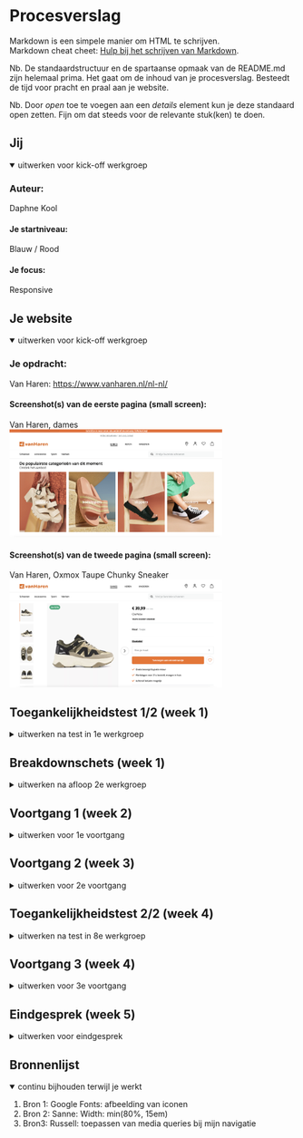 # Procesverslag
Markdown is een simpele manier om HTML te schrijven.  
Markdown cheat cheet: [Hulp bij het schrijven van Markdown](https://github.com/adam-p/markdown-here/wiki/Markdown-Cheatsheet).

Nb. De standaardstructuur en de spartaanse opmaak van de README.md zijn helemaal prima. Het gaat om de inhoud van je procesverslag. Besteedt de tijd voor pracht en praal aan je website.

Nb. Door *open* toe te voegen aan een *details* element kun je deze standaard open zetten. Fijn om dat steeds voor de relevante stuk(ken) te doen.





## Jij

<details open>
  <summary>uitwerken voor kick-off werkgroep</summary>

  ### Auteur:
  Daphne Kool

  #### Je startniveau:
  Blauw / Rood

  #### Je focus:
  Responsive
 
</details>





## Je website

<details open>
  <summary>uitwerken voor kick-off werkgroep</summary>

  ### Je opdracht:
  Van Haren: https://www.vanharen.nl/nl-nl/

  #### Screenshot(s) van de eerste pagina (small screen): 
  Van Haren, dames<br/>
  <img src="readme-images/Dames.jpg" width="375px" alt="De dames pagina vand de webiste van Van Haren.">

  #### Screenshot(s) van de tweede pagina (small screen):
  Van Haren, Oxmox Taupe Chunky Sneaker<br/> 
  <img src="readme-images/Sneakerdetail.jpg" width="375px" alt="Pagina op de website van Van Haren, met de details van de Oxmox Taupe Chunky Sneaker.">
 
</details>



## Toegankelijkheidstest 1/2 (week 1)

<details>
  <summary>uitwerken na test in 1e werkgroep</summary>

  ### Bevindingen
  Lijst met je bevindingen die in de test naar voren kwamen:
   Kleuren contrast is goed. Grote witte letters van de koppen zijn goed te zien. Echter, zijn de witte letters op oranje niet goed zicthbaar, anders om wel. Ook zijn de dunnen zwarte letters slecht te lezen bij veel omstandigheden (kleurenblind, zwart-wit en geblurd)

  #### Screenreader
  Korte omschrijving:
  De Screenreader op de site van Van Haren werkt niet erg goed. Koppen op de site die voor ziende mensen gezien worden, die als buttons op plaatjes staan, worden door de screenreader overgeslagen. 
  <img src="readme-images/koppen.jpg" width="375px" alt="Slechte koppen in screenreader"><br/>
  De screenreader leest vooral alle details van de producten op, en rekent deze als koppen, terwijl dit allemaal "a" is.

  #### Muis en Toetsenbord 
  Korte omschrijving:
  De muis en toetsenbord werken op de site van Van Haren prima. Wel is er weinig tot geen gebruik gemaakt van een hover waardoor de gebruiker vaak niet goed kan zien waar hij of zij op dat moment met zijn muis overheen gaat en is er de kans dat een gebruiker op een product klikt wat hij of zij niet wilde.
  <img src="readme-images/geenhover.jpg" width="375px" alt="Geen hover bij producten en categorieen"> 

  Dit kan opgelost worden door, meer gebruik te maken van een hover die goed een afbeelding van een product naar voren laat komen, zodat de gebruiker weet dat de muis opdat moment zich op dat product bevindt.

  #### Motoriek (shocks, elastiekjes)
  Korte omschrijving:
  Met de shocks verliest de website van de Van Haren niet zijn werking. Alleen is er wel een nadeel dat je door de shocks soms onverwacht te hard drukt om je muis. Hierdoor kan je dan perongelijk een product aan klikken welke een gebruiker niet wilde zien. 

  Hoe kan het opgelost worden?
  De problemen met de shocks kunnen niet worden opgelost, omdat de het probleem eigenlijk ligt bij de shocks zelf.


  #### Visueel (brillen, contrast, kleurenblind, dark/light). 
  Korte omschrijving:
  Wat bij de kleurenblindheid veel naar voren kwam, is het probleem dat de kleine zwarte letters over de gehele pagina slecht tot bijna niet leesbaar zijn. Bij veel kleuerenblindheid neemt de kleur van het zwart af en vervaagt dit tot grijs, waardoor de letters slecht zicthbaar worden.
  <img src="readme-images/kleineletters.jpg" width="375px" alt="Te kleine omschrijvings letters"><br/>
  Bij gebruikers die alleen zwart/wit zien, is er veel wit aanwezig. Elke wit is een lichtere tint, maar voor mensen die zwart wit zien is deze tint verschil niet zictbaar. Hierdoor lopen bijvoorbeeld de achtergrond en de product achtergrond in elkaar over.<br/>
  <img src="readme-images/tintenwit.jpg" width="375px" alt="Overgang tinten wit te slecht zichtbaar">
  
  Hoe kan het opgelost worden?
  De kleine zwarte letters zullen groter en dikker gemaakt moeten worden, om deze zo beter zichtbaar te maken.
  De verschillende tinten wit zullen moeten worden aangepast. Niet in wit tinten, maar bijvoorbeeld in grijze vlakken.

</details>



## Breakdownschets (week 1)

<details>
  <summary>uitwerken na afloop 2e werkgroep</summary>

  ### de hele pagina: 
  <img src="readme-images/Helepagina.jpg" width="375px" alt="breakdown van de hele pagina">

  ### dynamisch deel (Carousel): 
  <img src="readme-images/Carousel.jpg" width="375px" alt="breakdown van een Carousell van sneakers">

  ### wellicht nog een dynamisch deel (Navigatie menu): 
  <img src="readme-images/Navigatiemenu.jpg" width="375px" alt="breakdown van het navigatie menu">

</details>





## Voortgang 1 (week 2)

<details>
  <summary>uitwerken voor 1e voortgang</summary>

  ### Stand van zaken
  Mijn html was voor zo ver af en geschreven. Ik had 1 section uitgewerkt in mijn css om daar feedback over te krijgen tijdens de eerste meeting voor het voortgangsgesprek. Verder moest ik in mijn html nog afbeelding toevoegen om deze af te maken.


  ### Agenda voor meeting
  samen met je groepje opstellen

  | Daphne Kool    | Leanne man        | Tijn Gerhards       | Betoel Fadallah        |
  | ---            | ---              | ---             | ---              |
  | laten zien wat ik tot zo ver had om daar feedback op te krijgen | Laten zien wat zij tot zo ver had om daar feedback op te krijgen   | Laten zien wat hij tot zo ver had om daar feedback op te krijgen   | Laten zien wat zij tot zo ver had om daar feedback op te krijgen 

  ### Verslag van meeting
  Uitkomsten van de meeting:

  - Geen "breaks (/br)" gebruiken
  - Code goed en duidelijk laten inspringen om zo overzicht te houden in je html
  - Code is over het algmeen overzichtelijk, niet overal 
  - Sommige h1 en h2 konden worden weggelaten
  - Goed op weg, maar moet wel doorgaan werken

</details>





## Voortgang 2 (week 3)

<details>
  <summary>uitwerken voor 2e voortgang</summary>

  ### Stand van zaken
  Deze week heb ik mijn css verder toegepast op mijn website. Veel sections en delen vorm kunnen geven. Ook heb ik deze week mijn menu met Javascript kunnen maken. Wel heb ik wat vragen gesteld in de les omdat ik tegen een aantal dingen aanliep bij het verwerken van mijn css. Denk aan, javascript voor mijn menu, responsive maken van plaatjes en volgorde van teksten bepalen.


  ### Agenda voor meeting

  | Daphne Kool    | Jade van der Peet          | Leanne Man  | Betoel Fadallah    |
  | ---            | ---                | ---          | ---              |
  | Tekst stukje omdraaien, volgorde| Ruimte om a's in navigatie      | Menu werkend maken    | Menu werkend maken   |
  | Plaatje schaling bepalen            | Navigaite verdwijnt bij het scrollen | Section aanspreken |
  | Tekst responsive en omhoog verplaatsen          | 2 linkjes onder elkaar krijgen             |


  ### Verslag van meeting
  Uitkomsten van de meeting:

  - Ordening in je HTML op orde brengen (h1 eerst, h2 daarna, dan h3 etc)
  - Volgorde van teksten (order 1, order -1 etc) verwerken in de tekst
  - Geen dubbele dingen in verschillende verwijzingen van de CSS zetten

</details>





## Toegankelijkheidstest 2/2 (week 4)

<details>
  <summary>uitwerken na test in 8e werkgroep</summary>

  ### Bevindingen
  Lijst met je bevindingen die in de test naar voren kwamen (geef ook aan wat er verbeterd is):

  #### Screenreader
  Hier korte omschrijving (met indien nodig afbeeldingen)

  Hier een omschrijving van hoe het opgelost kan worden (met indien nodig afbeeldingen)


  #### Muis en Toetsenbord 
  Hier korte omschrijving (met indien nodig afbeeldingen)

  Hier een omschrijving van hoe het opgelost kan worden (met indien nodig afbeeldingen)


  #### Motoriek (shocks, elastiekjes)
  Hier korte omschrijving (met indien nodig afbeeldingen)

  Hier een omschrijving van hoe het opgelost kan worden (met indien nodig afbeeldingen)


  #### Visueel (brillen, contrast, kleurenblind, dark/light). 
  Hier korte omschrijving (met indien nodig afbeeldingen)

  Hier een omschrijving van hoe het opgelost kan worden (met indien nodig afbeeldingen)

</details>





## Voortgang 3 (week 4)

<details>
  <summary>uitwerken voor 3e voortgang</summary>

  ### Stand van zaken
  Ik heb in week 4 mijn homepagina weer verder uitgewerkt. De feedback van vorig voortgangsgesprek verwerkt. Wel liep ik deze week tegen een aantal dingen aan. Zo kwam ik erachter dat de VanHaren website 2 menu's kreeg bij verschillende grootte van het scherm. Zelf had ik dit al geprobeerd en het werkte ook al aardig, alleen had ik het op een lelijke manier gedaan wat liever weg moest, maar heeft Russel mij hierbij geholpen en nu werkt de navigatie nu goed op een correcte manier (zie foto)<br/> 
  <img src="readme-images/navigatie.png" width="375px" alt="Navigatie in de header"><br/>

  Voor de rest had ik vooral nog kleine vragen, zoals bijvoorbeeld in een details list, het tekentje voor de summary wilde ik verplaatsen naar de rechterkant ipv links (zie foto)<br/> 
  <img src="readme-images/detailslist.png" width="375px" alt="Details list"><br/>

  Ook schaalde mijn linkjes (vormgegeven als buttons) goed mee als het scherm grooter wordt, maar de title van de linkjes blijven helemaal links staan ipv in het midden van de button (zie foto)<br/>
  <img src="readme-images/button.png" width="375px" alt="Buttons die niet goed mee schalen">


  ### Agenda voor meeting

  | Daphne Kool      | student 2          | student 3    | student 4        |
  | ---            | ---                | ---          | ---              |
  | Win tekst onder elkaar tot een bepaalde breedte en daarna naast elkaar krijgen.  | en dit             | en ik dit    | en dan ik dat    |
  | Button over de hele lengte van een border krijgen| dit als er tijd is | nog een punt | dit wil ik zeker |
  | ...            | ...                | ...          | ...              |


  ### Verslag van meeting
  Uitkomsten van de meeting

  - punt 1
  - punt 2
  - nog een punt
  - ...

</details>





## Eindgesprek (week 5)

<details>
  <summary>uitwerken voor eindgesprek</summary>

  ### Je uitkomst - karakteristiek screenshots:
  <img src="readme-images/dummy-plaatje.jpg" width="375px" alt="uitomst opdracht 1">


  ### Dit ging goed/Heb ik geleerd: 
  Korte omschrijving met plaatjes

  <img src="readme-images/dummy-plaatje.jpg" width="375px" alt="top">


  ### Dit was lastig/Is niet gelukt:
  Korte omschrijving met plaatjes

  <img src="readme-images/dummy-plaatje.jpg" width="375px" alt="bummer">
</details>





## Bronnenlijst

<details open>
  <summary>continu bijhouden terwijl je werkt</summary>

  <!-- Nb. Wees specifiek ('css-tricks' als bron is bijv. niet specifiek genoeg). -->

  1. Bron 1: Google Fonts: afbeelding van iconen 
  2. Bron 2: Sanne: Width: min(80%, 15em)
  3. Bron3: Russell: toepassen van media queries bij mijn navigatie

</details>